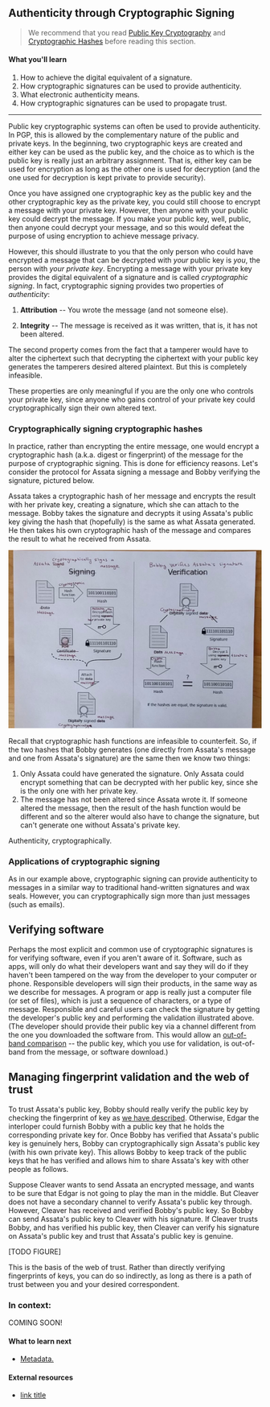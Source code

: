## Authenticity through Cryptographic Signing

> We recommend that you read [Public Key Cryptography](public-key-cryptography.md) and [Cryptographic Hashes](cryptographic-hash.md) before reading this section.

#### What you'll learn

1. How to achieve the digital equivalent of a signature.
1. How cryptographic signatures can be used to provide authenticity.
1. What electronic authenticity means.
1. How cryptographic signatures can be used to propagate trust.

---

Public key cryptographic systems can often be used to provide authenticity.  In PGP, this is allowed by the complementary nature of the public and private keys. In the beginning, two cryptographic keys are created and either key can be used as the public key, and the choice as to which is the public key is really just an arbitrary assignment.  That is, either key can be used for encryption as long as the other one is used for decryption (and the one used for decryption is kept private to provide security).

Once you have assigned one cryptographic key as the public key and the other cryptographic key as the private key, you could still choose to encrypt a message with your private key.  However, then anyone with your public key could decrypt the message.  If you make your public key, well, public, then anyone could decrypt your message, and so this would defeat the purpose of using encryption to achieve message privacy.

However, this should illustrate to you that the only person who could have encrypted a message that can be decrypted with *your* public key is *you*, the person with *your private key*.  Encrypting a message with your private key provides the digital equivalent of a signature and is called *cryptographic signing*.  In fact, cryptographic signing provides two properties of *authenticity*:

1. **Attribution** -- You wrote the message (and not someone else).

1. **Integrity** -- The message is received as it was written, that is, it has not been altered.

The second property comes from the fact that a tamperer would have to alter the ciphertext such that decrypting the ciphertext with your public key generates the tamperers desired altered plaintext.  But this is completely infeasible.

These properties are only meaningful if you are the only one who controls your private key, since anyone who gains control of your private key could cryptographically sign their own altered text.

### Cryptographically signing cryptographic hashes

In practice, rather than encrypting the entire message, one would encrypt a cryptographic hash (a.k.a. digest or fingerprint) of the message for the purpose of cryptographic signing.  This is done for efficiency reasons.  Let's consider the protocol for Assata signing a message and Bobby verifying the signature, pictured below.

Assata takes a cryptographic hash of her message and encrypts the result with her private key, creating a signature, which she can attach to the message.  Bobby takes the signature and decrypts it using Assata's public key giving the hash that (hopefully) is the same as what Assata generated.  He then takes his own cryptographic hash of the message and compares the result to what he received from Assata.

![image](../pictures/cryptographic-signing.jpg)

Recall that cryptographic hash functions are infeasible to counterfeit.  So, if the two hashes that Bobby generates (one directly from Assata's message and one from Assata's signature) are the same then we know two things:

1. Only Assata could have generated the signature.  Only Assata could encrypt something that can be decrypted with her public key, since she is the only one with her private key.
1. The message has not been altered since Assata wrote it.  If someone altered the message, then the result of the hash function would be different and so the alterer would also have to change the signature, but can't generate one without Assata's private key.

Authenticity, cryptographically.

### Applications of cryptographic signing

As in our example above, cryptographic signing can provide authenticity to messages in a similar way to traditional hand-written signatures and wax seals.  However, you can cryptographically sign more than just messages (such as emails).

## Verifying software

Perhaps the most explicit and common use of cryptographic signatures is for verifying software, even if you aren't aware of it.  Software, such as apps, will only do what their developers want and say they will do if they haven't been tampered on the way from the developer to your computer or phone.  Responsible developers will sign their products, in the same way as we describe for messages.  A program or app is really just a computer file (or set of files), which is just a sequence of characters, or a type of message.  Responsible and careful users can check the signature by getting the developer's public key and performing the validation illustrated above.  (The developer should provide their public key via a channel different from the one you downloaded the software from.  This would allow an [out-of-band comparison](man-in-the-middle.md) -- the public key, which you use for validation, is out-of-band from the message, or software download.)

## Managing fingerprint validation and the web of trust

To trust Assata's public key, Bobby should really verify the public key by checking the fingerprint of key as [we have described](man-in-the-middle.md).  Otherwise, Edgar the interloper could furnish Bobby with a public key that he holds the corresponding private key for.  Once Bobby has verified that Assata's public key is genuinely hers, Bobby can cryptographically sign Assata's public key (with his own private key).  This allows Bobby to keep track of the public keys that he has verified and allows him to share Assata's key with other people as follows.

Suppose Cleaver wants to send Assata an encrypted message, and wants to be sure that Edgar is not going to play the man in the middle.  But Cleaver does not have a secondary channel to verify Assata's public key through.  However, Cleaver has received and verified Bobby's public key.  So Bobby can send Assata's public key to Cleaver with his signature.  If Cleaver trusts Bobby, and has verified his public key, then Cleaver can verify his signature on Assata's public key and trust that Assata's public key is genuine.

[TODO FIGURE]

This is the basis of the web of trust.  Rather than directly verifying fingerprints of keys, you can do so indirectly, as long as there is a path of trust between you and your desired correspondent.

### In context: 

COMING SOON!

#### What to learn next

* [Metadata.](meta-data.md)

#### External resources

* [link title](https://link.org/)



